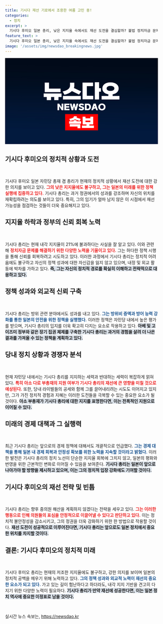 ```yaml
---
title: 기시다 재선 기로에서 조용한 여름 고민 중!
categories:
  - 정치
excerpt: >
  기시다 후미오 일본 총리, 낮은 지지율 속에서도 재선 도전을 결심할까? 불법 정치자금 문제에도 불구하고, 방위 강화와 경제 대책으로 자신감 유지하며 당내 지지 기반 다지기에 나선다. 과연 그의 정치 행보는 성공할 수 있을까? 클릭해서 확인해보세요!
feature_text: >
  기시다 후미오 일본 총리, 낮은 지지율 속에서도 재선 도전을 결심할까? 불법 정치자금 문제에도 불구하고, 방위 강화와 경제 대책으로 자신감 유지하며 당내 지지 기반 다지기에 나선다. 과연 그의 정치 행보는 성공할 수 있을까? 클릭해서 확인해보세요!
image: '/assets/img/newsdao_breakingnews.jpg'
---
```


<p><img src="/assets/img/newsdao_breakingnews.jpg" alt="pcversion 속보" /></p>

<h2 data-ke-size="size26">기시다 후미오의 정치적 상황과 도전</h2>

<p data-ke-size="size16">&nbsp;</p>

<p>기시다 후미오 일본 자민당 총재 겸 총리가 현재의 정치적 상황에서 재선 도전에 대한 강한 의지를 보이고 있다. <b><span style="color: #ee2323;">그의 낮은 지지율에도 불구하고, 그는 일본의 미래를 위한 정책 실행에 집중하고 있다.</span></b> 기시다 총리는 과거 정권에서의 성과를 강조하며 자신의 위치를 재확립하려는 의도를 보이고 있다. 특히, 그의 임기가 얼마 남지 않은 이 시점에서 재선 가능성을 점검하는 것들이 더욱 중요해지고 있다.</p>

<h2 data-ke-size="size26">지지율 하락과 정부의 신뢰 회복 노력</h2>

<p data-ke-size="size16">&nbsp;</p>

<p>기시다 총리는 현재 내각 지지율이 21%에 불과하다는 사실을 잘 알고 있다. 이와 관련해 <b><span style="color: #ee2323;">정치자금 문제를 해결하기 위한 다양한 노력을 기울이고 있다.</span></b> 그는 허다한 정책 시행을 통해 신뢰를 회복하려고 시도하고 있다. 이러한 과정에서 기시다 총리는 정치적 어려움에도 불구하고 자신의 정책 성과에 대한 자신감을 잃지 않고 있으며, 내정 및 외교 활동에 박차를 가하고 있다. <b><span style="background-color: #21538527;">즉, 그는 자신의 정치적 경로를 확실히 이해하고 전략적으로 대응하고 있다.</span></b></p>

<h2 data-ke-size="size26">정책 성과와 외교적 신뢰 구축</h2>

<p data-ke-size="size16">&nbsp;</p>

<p>기시다 총리는 방위 관련 분야에서도 성과를 내고 있다. <b><span style="color: #1a5490;">그는 방위비 증액과 방어 능력 강화를 통한 일본의 안전을 위한 정책을 실행했다.</span></b> 이러한 정책은 자민당 내에서 높은 평가를 받으며, 기시다 총리의 입지를 더욱 확고히 다지는 요소로 작용하고 있다. <b><span style="background-color: #21538527;">아베 및 고이즈미 정부와 같은 장기 집권 체제를 구축한 기시다 총리는 과거의 경험을 살려 더 나은 결과를 가져올 수 있는 정책을 계획하고 있다.</span></b></p>

<h2 data-ke-size="size26">당내 정치 상황과 경쟁자 분석</h2>

<p data-ke-size="size16">&nbsp;</p>

<p>현재 자민당 내에서는 기시다 총리를 지지하는 세력과 반대하는 세력이 복잡하게 얽혀 있다. <b><span style="color: #ee2323;">특히 아소 다로 부총재의 지원 여부가 기시다 총리의 재선에 큰 영향을 미칠 것으로 예상된다.</span></b> 또한, 당내 라이벌들의 공세와 함께 그를 끌어내리려는 시도도 이어지고 있지만, 그가 가진 정치적 경험과 지혜는 이러한 도전들을 극복할 수 있는 중요한 요소가 될 것이다. <b><span style="background-color: #21538527;">아소 부총재가 기시다 총리에 대한 지지를 표명한다면, 이는 전폭적인 지원으로 이어질 수 있다.</span></b></p>

<h2 data-ke-size="size26">미래의 경제 대책과 그 실행력</h2>

<p data-ke-size="size16">&nbsp;</p>

<p>최근 기시다 총리는 앞으로의 경제 정책에 대해서도 개괄적으로 언급했다. <b><span style="color: #1a5490;">그는 경제 대책을 통해 일본 내 경제 회복과 안정성 확보를 위한 노력을 지속할 것이라고 밝혔다.</span></b> 이러한 발전은 기시다 총리의 정치 노선이 단순한 지지율 회복에 그치지 않고, 일본의 평화와 번영을 위한 근본적인 변화로 이어질 수 있음을 보여준다. <b><span style="background-color: #21538527;">기시다 총리는 일본이 앞으로 나아가야 할 방향을 제시하고 있으며, 이는 그의 정치적 입장 강화에도 기여할 것이다.</span></b></p>

<h2 data-ke-size="size26">기시다 후미오의 재선 전략 및 빈틈</h2>

<p data-ke-size="size16">&nbsp;</p>

<p>기시다 총리는 향후 중의원 해산을 계획하지 않겠다는 전략을 세우고 있다. <b><span style="color: #ee2323;">그는 이러한 행동으로 인해 의원들의 표심을 안정적으로 이끌어낼 수 있다고 판단하고 있다.</span></b> 이는 정치적 불안정성을 감소시키고, 그의 정권을 더욱 강화하기 위한 한 방법으로 작용할 것이다. <b><span style="background-color: #21538527;">재선 도전이 성공적으로 이루어진다면, 기시다 총리는 앞으로도 일본 정치에서 중요한 위치를 차지할 것이다.</span></b></p>

<h2 data-ke-size="size26">결론: 기시다 후미오의 정치적 미래</h2>

<p data-ke-size="size16">&nbsp;</p>

<p>기시다 후미오 총리는 현재의 저조한 지지율에도 불구하고, 강한 의지를 보이며 일본의 정치적 공백을 메우기 위해 노력하고 있다. <b><span style="color: #1a5490;">그의 정책 성과와 외교적 노력이 재선의 중요한 요소가 되고 있다.</span></b> 가고 있는 길이 험난하다고 하더라도, 내각 지지 기반을 견고히 다지기 위한 다양한 노력이 필요하다. <b><span style="background-color: #21538527;">기시다 총리가 만약 재선에 성공한다면, 이는 일본 정치 역사에 중요한 이정표로 남을 것이다.</span></b></p>

<p data-ke-size="size16">&nbsp;</p>
실시간 뉴스 속보는, <a href="https://newsdao.kr" rel="dofollow">https://newsdao.kr</a>


